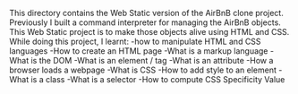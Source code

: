 This directory contains the Web Static version of the AirBnB clone project. Previously I built a command interpreter for managing the  AirBnB objects. This Web Static project is to make those objects alive using HTML and CSS. While doing this project, I learnt:
-how to manipulate HTML and CSS languages
-How to create an HTML page
-What is a markup language
-What is the DOM
-What is an element / tag
-What is an attribute
-How a browser loads a webpage
-What is CSS
-How to add style to an element
-What is a class
-What is a selector
-How to compute CSS Specificity Value
